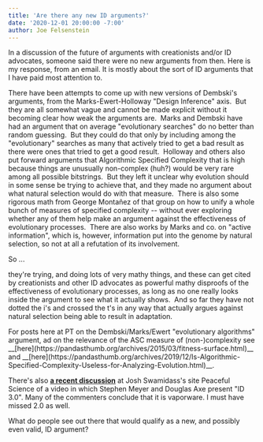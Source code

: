 ```yaml
---
title: 'Are there any new ID arguments?'
date: '2020-12-01 20:00:00 -7:00'
author: Joe Felsenstein
---
```


In a discussion of the future of arguments with creationists and/or ID advocates, someone said there were no new arguments from then.  Here is my response, from an email.  It is mostly about the sort of ID arguments that I have paid most attention to.
<p>
There have been attempts to come up with new versions of Dembski's arguments, from the Marks-Ewert-Holloway "Design Inference" axis.  But they are all somewhat vague and cannot be made explicit without it becoming clear how weak the arguments are.  Marks and Dembski have had an argument that on average "evolutionary searches" do no better than random guessing.  But they could do that only by including among the "evolutionary" searches as many that actively tried to get a bad result as there were ones that tried to get a good result.  Holloway and others also put forward arguments that Algorithmic Specified Complexity that is high because things are unusually non-complex (huh?) would be very rare among all possible bitstrings.  But they left it unclear why evolution should in some sense be trying to achieve that, and they made no argument about what natural selection would do with that measure.  There is also some rigorous math from George Monta&ntilde;ez of that group on how to unify a whole bunch of measures of specified complexity -- without ever exploring whether any of them help make an argument against the effectiveness of evolutionary processes.  There are also works by Marks and co. on "active information", which is, however, information put into the genome by natural selection, so not at all a refutation of its involvement.
<p>
So ...

<!--more-->

they're trying, and doing lots of very mathy things, and these can get cited by creationists and other ID advocates as powerful mathy disproofs of the effectiveness of evolutionary processes, as long as no one really looks inside the argument to see what it actually shows.  And so far they have not dotted the i's and crossed the t's in any way that actually argues against natural selection being able to result in
adaptation.
<p>
For posts here at PT on the Dembski/Marks/Ewert "evolutionary algorithms" argument, ad on the relevance of the ASC measure of (non-)complexity see __[here](https://pandasthumb.org/archives/2015/03/fitness-surface.html)__ and __[here](https://pandasthumb.org/archives/2019/12/Is-Algorithmic-Specified-Complexity-Useless-for-Analyzing-Evolution.html)__.
<p>
There's also <a href="https://discourse.peacefulscience.org/t/intelligent-design-1-0-2-0-3-0-and-beyond/12588"><strong>a recent discussion</strong></a> at Josh Swamidass's site Peaceful Science of a video in which Stephen Meyer and Douglas Axe present "ID 3.0". Many of the commenters conclude that it is vaporware.  I must have missed 2.0 as well.
<p>
What do people see out there that would qualify as a new, and possibly even valid, ID argument?  
